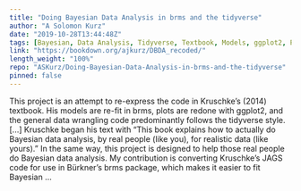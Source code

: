 ```yaml
---
title: "Doing Bayesian Data Analysis in brms and the tidyverse"
author: "A Solomon Kurz"
date: "2019-10-28T13:44:48Z"
tags: [Bayesian, Data Analysis, Tidyverse, Textbook, Models, ggplot2, Package]
link: "https://bookdown.org/ajkurz/DBDA_recoded/"
length_weight: "100%"
repo: "ASKurz/Doing-Bayesian-Data-Analysis-in-brms-and-the-tidyverse"
pinned: false
---
```


This project is an attempt to re-express the code in Kruschke’s (2014) textbook. His models are re-fit in brms, plots are redone with ggplot2, and the general data wrangling code predominantly follows the tidyverse style. [...] Kruschke began his text with “This book explains how to actually do Bayesian data analysis, by real people (like you), for realistic data (like yours).” In the same way, this project is designed to help those real people do Bayesian data analysis. My contribution is converting Kruschke’s JAGS code for use in Bürkner’s brms package, which makes it easier to fit Bayesian  ...
